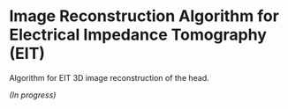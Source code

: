 # Image Reconstruction Algorithm for Electrical Impedance Tomography (EIT) 

Algorithm for EIT 3D image reconstruction of the head. 

*(In progress)* 
